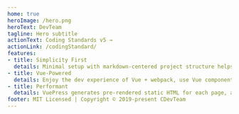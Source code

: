 ```yaml
---
home: true
heroImage: /hero.png
heroText: DevTeam
tagline: Hero subtitle
actionText: Coding Standards v5 →
actionLink: /codingStandard/
features:
- title: Simplicity First
  details: Minimal setup with markdown-centered project structure helps you focus on writing.
- title: Vue-Powered
  details: Enjoy the dev experience of Vue + webpack, use Vue components in markdown, and develop custom themes with Vue.
- title: Performant
  details: VuePress generates pre-rendered static HTML for each page, and runs as an SPA once a page is loaded.
footer: MIT Licensed | Copyright © 2019-present CDevTeam
---
```


